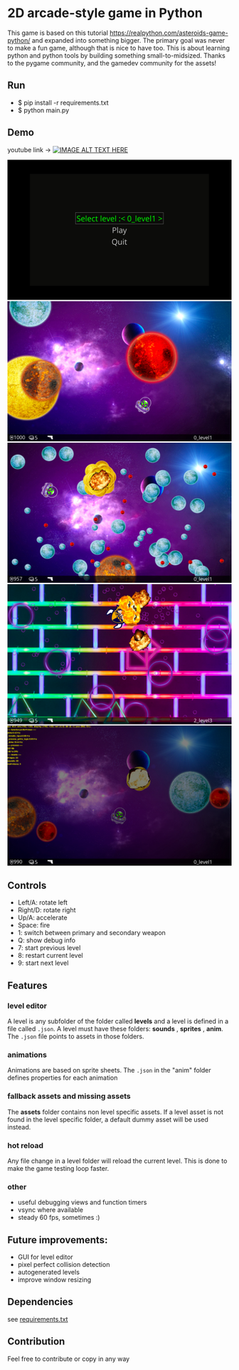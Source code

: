 

# 2D arcade-style game in Python

This game is based on this tutorial https://realpython.com/asteroids-game-python/ 
and expanded into something bigger. The primary goal was never to make a fun game, 
although that is nice to have too. This is about learning python and python tools by building something 
small-to-midsized. Thanks to the pygame community, and the gamedev community for the assets!

## Run

* $ pip install -r requirements.txt
* $ python main.py


## Demo
youtube link ->
[![IMAGE ALT TEXT HERE](https://img.youtube.com/vi/4N_aj_BWbys/0.jpg)](https://www.youtube.com/watch?v=4N_aj_BWbys)

![](docs/menu.png)
![](docs/gameplay1.png)
![](docs/gameplay2.png)
![](docs/gameplay3.png)
![](docs/debug.png)



## Controls

* Left/A: rotate left  
* Right/D: rotate right  
* Up/A: accelerate  
* Space: fire   
* 1: switch between primary and secondary weapon
* Q: show debug info
* 7: start previous level
* 8: restart current level
* 9: start next level

## Features

### level editor
A level is any subfolder of the folder called **levels** and a level is defined in a file called `.json`.
A level must have these folders: **sounds** , **sprites** , **anim**.
The `.json` file points to assets in those folders.

### animations
Animations are based on sprite sheets. The `.json` in the "anim" folder
defines properties for each animation

### fallback assets and missing assets
The **assets** folder contains non level specific assets. 
If a level asset is not found in the level specific folder, a default dummy asset will be used instead.

### hot reload
Any file change in a level folder will reload the current level. 
This is done to make the game testing loop faster.

### other
* useful debugging views and function timers
* vsync where available
* steady 60 fps, sometimes :)

## Future improvements:
* GUI for level editor
* pixel perfect collision detection
* autogenerated levels
* improve window resizing


## Dependencies	
see [requirements.txt](requirements.txt)

## Contribution

Feel free to contribute or copy in any way